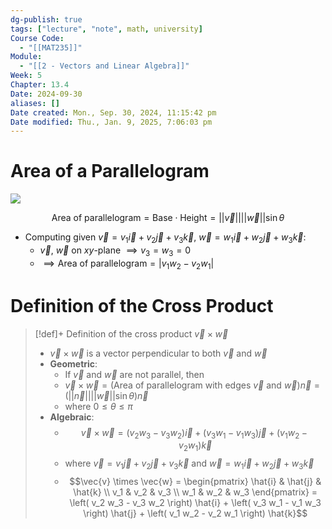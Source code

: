 ```yaml
---
dg-publish: true
tags: ["lecture", "note", math, university]
Course Code:
  - "[[MAT235]]"
Module:
  - "[[2 - Vectors and Linear Algebra]]"
Week: 5
Chapter: 13.4
Date: 2024-09-30
aliases: []
Date created: Mon., Sep. 30, 2024, 11:15:42 pm
Date modified: Thu., Jan. 9, 2025, 7:06:03 pm
---
```


# Area of a Parallelogram

![](https://i.imgur.com/oFAWQlx.png)

$$\text{Area of parallelogram} = \text{Base} \cdot \text{Height} = ||\vec{v}|| ||\vec{w}|| \sin \theta$$

- Computing given $\vec{v} = v_{1} \vec{i} + v_{2} \vec{j} + v_{3} \vec{k}$, $\vec{w} = w_{1} \vec{i} + w_{2} \vec{j} + w_{3} \vec{k}$:
    - $\vec{v}$, $\vec{w}$ on $xy$-plane $\implies v_{3} = w_{3} = 0$
    - $\implies \text{Area of parallelogram} = |v_{1}w_{2} - v_{2}w_{1}|$

# Definition of the Cross Product

> [!def]+ Definition of the cross product $\vec{v} \times \vec{w}$
>
> - $\vec{v} \times \vec{w}$ is a vector perpendicular to both $\vec{v}$ and $\vec{w}$
> - **Geometric**:
>     - If $\vec{v}$ and $\vec{w}$ are not parallel, then
>     - $\vec{v} \times \vec{w} = \bigg( \text{Area of parallelogram with edges } \vec{v} \text{ and } \vec{w} \bigg) \vec{n} = (||\vec{n}|| ||\vec{w}|| \sin \theta) \vec{n}$
>     - where $0 \leq \theta \leq \pi$
> - **Algebraic**:
>     - $$\vec{v} \times \vec{w} = (v_{2}w_{3} - v_{3}w_{2}) \vec{i} + (v_{3}w_{1} - v_{1}w_{3}) \vec{j} + (v_{1}w_{2} - v_{2}w_{1}) \vec{k}$$
>     - where $\vec{v} = v_{1} \vec{j} + v_{2} \vec{j} + v_{3} \vec{k}$ and $\vec{w} = w_{1} \vec{i} + w_{2} \vec{j} + w_{3} \vec{k}$
>     - $$\vec{v} \times \vec{w} = \begin{pmatrix} \hat{i} & \hat{j} & \hat{k} \\ v_1 & v_2 & v_3 \\ w_1 & w_2 & w_3 \end{pmatrix} = \left( v_2 w_3 - v_3 w_2 \right) \hat{i} + \left( v_3 w_1 - v_1 w_3 \right) \hat{j} + \left( v_1 w_2 - v_2 w_1 \right) \hat{k}$$
